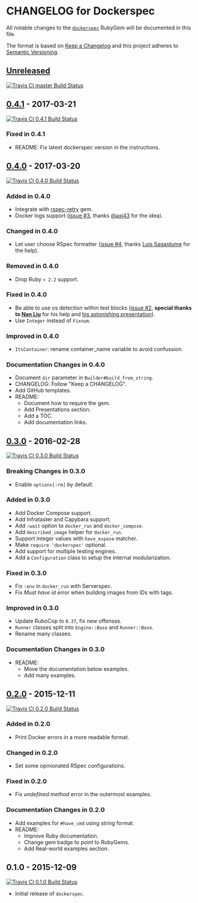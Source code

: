 # CHANGELOG for Dockerspec

All notable changes to the [`dockerspec`](https://rubygems.org/gems/dockerspec/) RubyGem will be documented in this file.

The format is based on [Keep a Changelog](http://keepachangelog.com/) and this project adheres to [Semantic Versioning](http://semver.org/).

## [Unreleased]
[![Travis CI master Build Status](http://img.shields.io/travis/zuazo/dockerspec.svg?style=flat)](https://travis-ci.org/zuazo/dockerspec)

## [0.4.1] - 2017-03-21
[![Travis CI 0.4.1 Build Status](http://img.shields.io/travis/zuazo/dockerspec/0.4.1.svg?style=flat)](https://travis-ci.org/zuazo/dockerspec)

### Fixed in 0.4.1
- README: Fix latest dockerspec version in the instructions.

## [0.4.0] - 2017-03-20
[![Travis CI 0.4.0 Build Status](http://img.shields.io/travis/zuazo/dockerspec/0.4.0.svg?style=flat)](https://travis-ci.org/zuazo/dockerspec)

### Added in 0.4.0
- Integrate with [rspec-retry](https://github.com/NoRedInk/rspec-retry) gem.
- Docker logs support ([issue #3](https://github.com/zuazo/dockerspec/issues/3), thanks [@axi43](https://github.com/axi43) for the idea).

### Changed in 0.4.0
- Let user choose RSpec formatter ([issue #4](https://github.com/zuazo/dockerspec/issues/4), thanks [Luis Sagastume](https://github.com/zuazo/dockerspec/pull/4) for the help).

### Removed in 0.4.0
- Drop Ruby `< 2.2` support.

### Fixed in 0.4.0
- Be able to use os detection within test blocks ([issue #2](https://github.com/zuazo/dockerspec/issues/2), **special thanks to [Nan Liu](https://github.com/nanliu)** for his help and [his astonishing presentation](https://www.slideshare.net/NanLiu1/trust-but-verify-testing-with-docker-containers)).
- Use `Integer` instead of `Fixnum`.

### Improved in 0.4.0
- `ItsContainer`: rename container_name variable to avoid confussion.

### Documentation Changes in 0.4.0
- Document `dir` parameter in `Builder#build_from_string`.
- CHANGELOG: Follow "Keep a CHANGELOG".
- Add GitHub templates.
- README:
  - Document how to require the gem.
  - Add Presentations section.
  - Add a TOC.
  - Add documentation links.

## [0.3.0] - 2016-02-28
[![Travis CI 0.3.0 Build Status](http://img.shields.io/travis/zuazo/dockerspec/0.3.0.svg?style=flat)](https://travis-ci.org/zuazo/dockerspec)

### Breaking Changes in 0.3.0
- Enable `options[:rm]` by default.

### Added in 0.3.0
- Add Docker Compose support.
- Add Infrataster and Capybara support.
- Add `:wait` option to `docker_run` and `docker_compose`.
- Add `described_image` helper for `docker_run`.
- Support integer values with `have_expose` matcher.
- Make `require 'dockerspec'` optional.
- Add support for multiple testing engines.
- Add a `Configuration` class to setup the internal modularization.

### Fixed in 0.3.0
- Fix `:env` in `docker_run` with Serverspec.
- Fix *Must have id* error when building images from IDs with tags.

### Improved in 0.3.0
- Update RuboCop to `0.37`, fix new offenses.
- `Runner` classes split into `Engine::Base` and `Runner::Base`.
- Rename many classes.

### Documentation Changes in 0.3.0
- README:
  - Move the documentation below examples.
  - Add many examples.

## [0.2.0] - 2015-12-11
[![Travis CI 0.2.0 Build Status](http://img.shields.io/travis/zuazo/dockerspec/0.2.0.svg?style=flat)](https://travis-ci.org/zuazo/dockerspec)

### Added in 0.2.0
- Print Docker errors in a more readable format.

### Changed in 0.2.0
- Set some opinionated RSpec configurations.

### Fixed in 0.2.0
- Fix *undefined method* error in the outermost examples.

### Documentation Changes in 0.2.0
- Add examples for `#have_cmd` using string format.
- README:
  - Improve Ruby documentation.
  - Change gem badge to point to RubyGems.
  - Add Real-world examples section.

## 0.1.0 - 2015-12-09
[![Travis CI 0.1.0 Build Status](http://img.shields.io/travis/zuazo/dockerspec/0.1.0.svg?style=flat)](https://travis-ci.org/zuazo/dockerspec)

- Initial release of `dockerspec`.

[Unreleased]: https://github.com/zuazo/dockerspec/compare/0.4.1...HEAD
[0.4.1]: https://github.com/zuazo/dockerspec/compare/0.4.0...0.4.1
[0.4.0]: https://github.com/zuazo/dockerspec/compare/0.3.0...0.4.0
[0.3.0]: https://github.com/zuazo/dockerspec/compare/0.2.0...0.3.0
[0.2.0]: https://github.com/zuazo/dockerspec/compare/0.1.0...0.2.0
